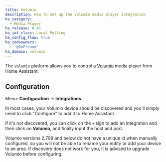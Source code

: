 ```yaml
---
title: Volumio
description: How to set up the Volumio media player integration
ha_category:
  - Media Player
ha_release: 0.41
ha_iot_class: Local Polling
ha_config_flow: true
ha_codeowners:
  - '@OnFreund'
ha_domain: volumio
---
```


The `Volumio` platform allows you to control a [Volumio](https://volumio.org/) media player from Home Assistant.

## Configuration

Menu: **Configuration** -> **Integrations**.

In most cases, your Volumio device should be discovered and you'll simply need to click "Configure" to add it to Home Assistant.

If it's not discovered, you can click on the `+` sign to add an integration and then click on **Volumio**, and finally input the host and port.

<div class='note'>
Volumio versions 2.799 and below do not have a unique id when manually configured, so you will not be able to rename your entity or add your device to an area. If discovery does not work for you, it is advised to upgrade Volumio before configuring.
</div>
